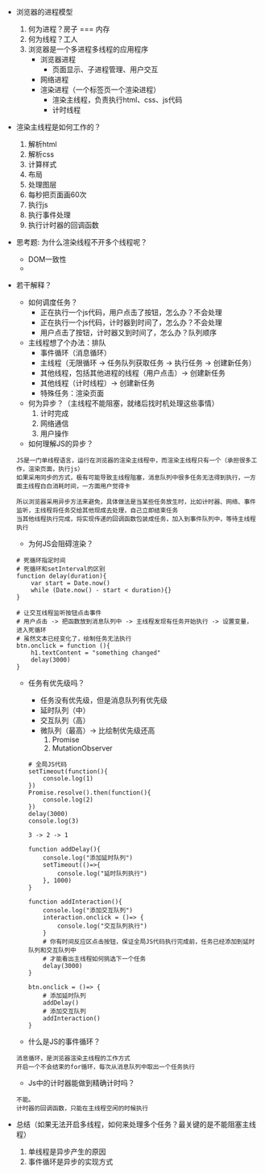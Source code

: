 * 浏览器的进程模型
    1. 何为进程？房子 === 内存
    2. 何为线程？工人
    3. 浏览器是一个多进程多线程的应用程序
        * 浏览器进程
            * 页面显示、子进程管理、用户交互
        * 网络进程
        * 渲染进程（一个标签页一个渲染进程）
            * 渲染主线程，负责执行html、css、js代码
            * 计时线程
* 渲染主线程是如何工作的？
    1. 解析html
    2. 解析css
    3. 计算样式
    4. 布局
    5. 处理图层
    6. 每秒把页面画60次
    7. 执行js
    8. 执行事件处理
    9. 执行计时器的回调函数
* 思考题: 为什么渲染线程不开多个线程呢？
    * DOM一致性
    * 
* 若干解释？
    * 如何调度任务？
        * 正在执行一个js代码，用户点击了按钮，怎么办？不会处理
        * 正在执行一个js代码，计时器到时间了，怎么办？不会处理
        * 用户点击了按钮，计时器又到时间了，怎么办？队列顺序
    * 主线程想了个办法：排队
        * 事件循环（消息循环）
        * 主线程（无限循环 -> 任务队列获取任务 -> 执行任务 -> 创建新任务）
        * 其他线程，包括其他进程的线程（用户点击）-> 创建新任务
        * 其他线程（计时线程）-> 创建新任务
        * 特殊任务：渲染页面
    * 何为异步？（主线程不能阻塞，就绪后找时机处理这些事情）
        1. 计时完成
        2. 网络通信
        3. 用户操作
    * 如何理解JS的异步？
    ```
    JS是一门单线程语言，运行在浏览器的渲染主线程中，而渲染主线程只有一个（承担很多工作，渲染页面，执行js）
    如果采用同步的方式，极有可能导致主线程阻塞，消息队列中很多任务无法得到执行，一方面主线程白白消耗时间，一方面用户觉得卡

    所以浏览器采用异步方法来避免，具体做法是当某些任务放生时，比如计时器、网络、事件监听，主线程将任务交给其他现成去处理，自己立即结束任务
    当其他线程执行完成，将实现传递的回调函数包装成任务，加入到事件队列中，等待主线程执行
    ```
    * 为何JS会阻碍渲染？
    ```
    # 死循环指定时间
    # 死循环和setInterval的区别
    function delay(duration){
        var start = Date.now()
        while (Date.now() - start < duration){}
    }

    # 让交互线程监听按钮点击事件
    # 用户点击 -> 把函数放到消息队列中 -> 主线程发现有任务开始执行 -> 设置变量，进入死循环
    # 虽然文本已经变化了，绘制任务无法执行
    btn.onclick = function (){
        h1.textContent = "something changed"
        delay(3000)
    }
    ```
    * 任务有优先级吗？
        * 任务没有优先级，但是消息队列有优先级
        * 延时队列（中）
        * 交互队列（高）
        * 微队列（最高）-> 比绘制优先级还高
            1. Promise
            2. MutationObserver 
        ```
        # 全局JS代码
        setTimeout(function(){
            console.log(1)
        })
        Promise.resolve().then(function(){
            console.log(2)
        })
        delay(3000)
        console.log(3)

        3 -> 2 -> 1
        ```

        ```
        function addDelay(){
            console.log("添加延时队列")
            setTimeout(()=>{
                console.log("延时队列执行")
            }, 1000)
        }

        function addInteraction(){
            console.log("添加交互队列")
            interaction.onclick = ()=> {
                console.log("交互队列执行")
            }
            # 你有时间反应区点击按钮，保证全局JS代码执行完成前，任务已经添加到延时队列和交互队列中
            # 才能看出主线程如何挑选下一个任务
            delay(3000)
        }

        btn.onclick = ()=> {
            # 添加延时队列
            addDelay()
            # 添加交互队列
            addInteraction()
        }
        ```
    * 什么是JS的事件循环？
    ```
    消息循环，是浏览器渲染主线程的工作方式
    开启一个不会结束的for循环，每次从消息队列中取出一个任务执行
    ```
    * Js中的计时器能做到精确计时吗？
    ```
    不能。
    计时器的回调函数，只能在主线程空闲的时候执行
    ```

* 总结（如果无法开启多线程，如何来处理多个任务？最关键的是不能阻塞主线程）
    1. 单线程是异步产生的原因
    2. 事件循环是异步的实现方式